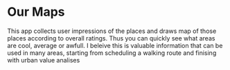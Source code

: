 # Our Maps

This app collects user impressions of the places and draws map of those places according to overall ratings.
Thus you can quickly see what areas are cool, average or awfull. I beleive this is valuable information that can be used in many areas, starting from scheduling a walking route and finising with urban value analises
